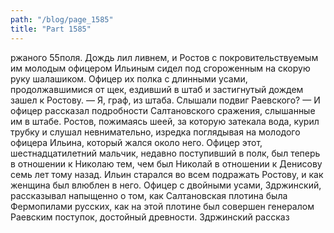 ```yaml
---
path: "/blog/page_1585"
title: "Part 1585"
---
```


 ржаного 55поля. Дождь лил ливнем, и Ростов с покровительствуемым им молодым офицером Ильиным сидел под сгороженным на скорую руку шалашиком. Офицер их полка с длинными усами, продолжавшимися от щек, ездивший в штаб и застигнутый дождем зашел к Ростову.
— Я, граф, из штаба. Слышали подвиг Раевского? — И офицер рассказал подробности Салтановского сражения, слышанные им в штабе.
Ростов, пожимаясь шеей, за которую затекала вода, курил трубку и слушал невнимательно, изредка поглядывая на молодого офицера Ильина, который жался около него. Офицер этот, шестнадцатилетний мальчик, недавно поступивший в полк, был теперь в отношении к Николаю тем, чем был Николай в отношении к Денисову семь лет тому назад. Ильин старался во всем подражать Ростову, и как женщина был влюблен в него.
Офицер с двойными усами, Здржинский, рассказывал напыщенно о том, как Салтановская плотина была Фермопилами русских, как на этой плотине был совершен генералом Раевским поступок, достойный древности. Здржинский рассказ
